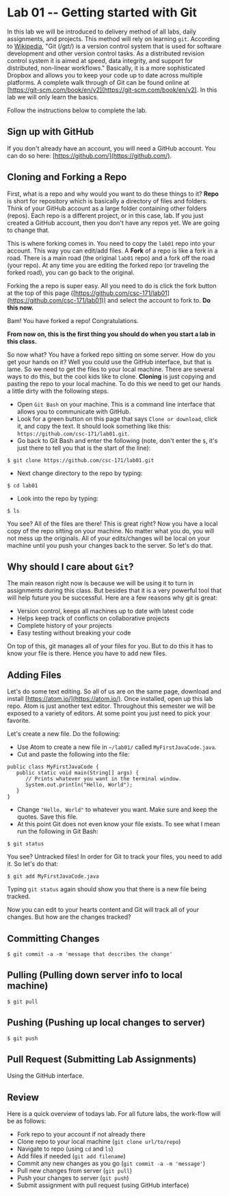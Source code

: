 # Lab 01 -- Getting started with Git

In this lab we will be introduced to delivery method of all labs, daily assignments, and projects. This method will rely on learning `git`. According to [Wikipedia](https://en.wikipedia.org/wiki/Git_(software)), "Git (/ɡɪt/) is a version control system that is used for software development and other version control tasks. As a distributed revision control system it is aimed at speed, data integrity, and support for distributed, non-linear workflows." Basically, it is a more sophisticated Dropbox and allows you to keep your code up to date across multiple platforms. A complete walk through of Git can be found online at [https://git-scm.com/book/en/v2](https://git-scm.com/book/en/v2). In this lab we will only learn the basics. 

Follow the instructions below to complete the lab.

## Sign up with GitHub

If you don't already have an account, you will need a GitHub account. You can do so here: [https://github.com/](https://github.com/).

## Cloning and Forking a Repo

First, what is a repo and why would you want to do these things to it? __Repo__ is short for repository which is basically a directory of files and folders. Think of your GitHub account as a large folder containing other folders (repos). Each repo is a different project, or in this case, lab. If you just created a GitHub account, then you don't have any repos yet. We are going to change that.

This is where forking comes in. You need to copy the `lab01` repo into your account. This way you can edit/add files. A __Fork__ of a repo is like a fork in a road. There is a main road (the original `lab01` repo) and a fork off the road (your repo). At any time you are editing the forked repo (or traveling the forked road), you can go back to the original.  

Forking the a repo is super easy. All you need to do is click the fork button at the top of this page ([https://github.com/csc-171/lab01](https://github.com/csc-171/lab01)) and select the account to fork to. __Do this now.__

Bam! You have forked a repo! Congratulations. 

__From now on, this is the first thing you should do when you start a lab in this class.__

So now what? You have a forked repo sitting on some server. How do you get your hands on it? Well you could use the GitHub interface, but that is lame. So we need to get the files to your local machine. There are several ways to do this, but the cool kids like to clone. __Cloning__ is just copying and pasting the repo to your local machine. To do this we need to get our hands a little dirty with the following steps.

* Open `Git Bash` on your machine. This is a command line interface that allows you to communicate with GitHub.
* Look for a green button on this page that says `Clone or download`, click it, and copy the text. It should look something like this: `https://github.com/csc-171/lab01.git`. 
* Go back to Git Bash and enter the following (note, don't enter the `$`, it's just there to tell you that is the start of the line):
```
$ git clone https://github.com/csc-171/lab01.git
```
* Next change directory to the repo by typing:
```
$ cd lab01
```
* Look into the repo by typing:
```
$ ls
```

You see? All of the files are there! This is great right? Now you have a local copy of the repo sitting on your machine. No matter what you do, you will not mess up the originals. All of your edits/changes will be local on your machine until you push your changes back to the server. So let's do that.

## Why should I care about `Git`?

The main reason right now is because we will be using it to turn in assignments during this class. But besides that it is a very powerful tool that will help future you be successful. Here are a few reasons why git is great:

* Version control, keeps all machines up to date with latest code
* Helps keep track of conflicts on collaborative projects
* Complete history of your projects
* Easy testing without breaking your code

On top of this, git manages all of your files for you. But to do this it has to know your file is there. Hence you have to add new files.

## Adding Files

Let's do some text editing. So all of us are on the same page, download and install [https://atom.io/](https://atom.io/). Once installed, open up this lab repo. Atom is just another text editor. Throughout this semester we will be exposed to a variety of editors. At some point you just need to pick your favorite. 

Let's create a new file. Do the following:

* Use Atom to create a new file in `~/lab01/` called `MyFirstJavaCode.java`.
* Cut and paste the following into the file:
```
public class MyFirstJavaCode {
   public static void main(String[] args) {
      // Prints whatever you want in the terminal window.
      System.out.println("Hello, World");
   }
}
```
* Change `"Hello, World"` to whatever you want. Make sure and keep the quotes. Save this file.
* At this point Git does not even know your file exists. To see what I mean run the following in Git Bash:
```
$ git status
```
You see? Untracked files! In order for Git to track your files, you need to add it. So let's do that:
```
$ git add MyFirstJavaCode.java
```
Typing `git status` again should show you that there is a new file being tracked. 

Now you can edit to your hearts content and Git will track all of your changes. But how are the changes tracked?

## Committing Changes

```
$ git commit -a -m 'message that describes the change'
```

## Pulling (Pulling down server info to local machine)

```
$ git pull
```

## Pushing (Pushing up local changes to server)

```
$ git push
```


## Pull Request (Submitting Lab Assignments)

Using the GitHub interface. 


## Review

Here is a quick overview of todays lab. For all future labs, the work-flow will be as follows:

* Fork repo to your account if not already there 
* Clone repo to your local machine (`git clone url/to/repo`)
* Navigate to repo (using `cd` and `ls`)
* Add files if needed (`git add filename`)
* Commit any new changes as you go (`git commit -a -m 'message'`)
* Pull new changes from server (`git pull`)
* Push your changes to server (`git push`)
* Submit assignment with pull request (using GitHub interface)


